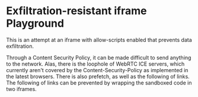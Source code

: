 # Exfiltration-resistant iframe Playground

This is an attempt at an iframe with allow-scripts enabled that prevents data exfiltration.

Through a Content Security Policy, it can be made difficult to send anything to the network. Alas, there is the loophole of WebRTC ICE servers, which currently aren't covered by the Content-Security-Policy as implemented in the latest browsers. There is also prefetch, as well as the following of links. The following of links can be prevented by wrapping the sandboxed code in two iframes.

